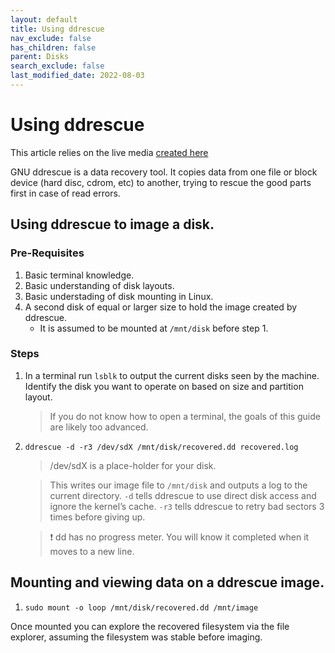 ```yaml
---
layout: default
title: Using ddrescue
nav_exclude: false
has_children: false
parent: Disks
search_exclude: false
last_modified_date: 2022-08-03
---
```

# Using ddrescue

This article relies on the live media [created here](/docs/live-sessions/linux-live-session)

GNU ddrescue is a data recovery tool. It copies data from one file or block device (hard disc, cdrom, etc) to another, trying to rescue the good parts first in case of read errors.

## Using ddrescue to image a disk.
### Pre-Requisites
1. Basic terminal knowledge.
2. Basic understanding of disk layouts.
3. Basic understading of disk mounting in Linux.
4. A second disk of equal or larger size to hold the image created by ddrescue. 
    * It is assumed to be mounted at `/mnt/disk` before step 1.

### Steps
1. In a terminal run `lsblk` to output the current disks seen by the machine. Identify the disk you want to operate on based on size and partition layout.
    > If you do not know how to open a terminal, the goals of this guide are likely too advanced.

2. `ddrescue -d -r3 /dev/sdX /mnt/disk/recovered.dd recovered.log`

    > /dev/sdX is a place-holder for your disk.

    > This writes our image file to `/mnt/disk` and outputs a log to the current directory. `-d` tells ddrescue to use direct disk access and ignore the kernel’s cache. `-r3` tells ddrescue to retry bad sectors 3 times before giving up.

    > ❗ dd has no progress meter. You will know it completed when it moves to a new line.

## Mounting and viewing data on a ddrescue image.
1. `sudo mount -o loop /mnt/disk/recovered.dd /mnt/image`

Once mounted you can explore the recovered filesystem via the file explorer, assuming the filesystem was stable before imaging.
